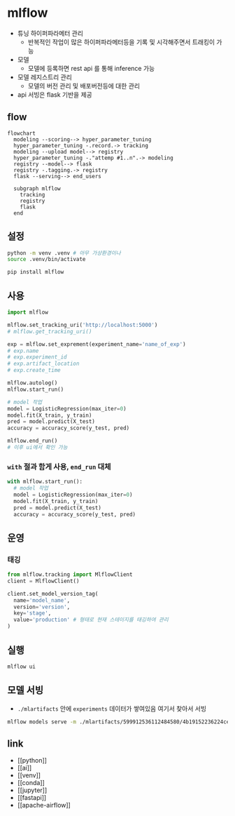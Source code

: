 # mlflow
- 튜닝 하이퍼파라메터 관리
  - 반복적인 작업이 많은 하이퍼파라메터등을 기록 및 시각해주면서 트래킹이 가능
- 모델
  - 모델에 등록하면 rest api 를 통해 inference 가능
- 모델 레지스트리 관리
  - 모델의 버전 관리 및 배포버전등에 대한 관리
- api 서빙은 flask 기반을 제공

## flow
```mermaid
flowchart
  modeling --scoring--> hyper_parameter_tuning
  hyper_parameter_tuning -.record.-> tracking
  modeling --upload model--> registry
  hyper_parameter_tuning -."attemp #1..n".-> modeling
  registry --model--> flask
  registry -.tagging.-> registry
  flask --serving--> end_users
  
  subgraph mlflow
    tracking
    registry
    flask
  end
```

## 설정
```sh 
python -m venv .venv # 아무 가상환경이나
source .venv/bin/activate

pip install mlflow
```

## 사용
```python
import mlflow

mlflow.set_tracking_uri('http://localhost:5000')
# mlflow.get_tracking_uri()

exp = mlflow.set_exprement(experiment_name='name_of_exp')
# exp.name
# exp.experiment_id
# exp.artifact_location
# exp.create_time

mlflow.autolog()
mlflow.start_run()

# model 작업
model = LogisticRegression(max_iter=0)
model.fit(X_train, y_train)
pred = model.predict(X_test)
accuracy = accuracy_score(y_test, pred)

mlflow.end_run()
# 이후 ui에서 확인 가능
```

### `with` 절과 함게 사용, `end_run` 대체
```python
with mlflow.start_run():
  # model 작업
  model = LogisticRegression(max_iter=0)
  model.fit(X_train, y_train)
  pred = model.predict(X_test)
  accuracy = accuracy_score(y_test, pred)
```

## 운영
### 태깅
```python 
from mlflow.tracking import MlflowClient
client = MlflowClient()

client.set_model_version_tag(
  name='model_name',
  version='version',
  key='stage',
  value='production' # 형태로 현재 스테이지를 태깅하여 관리
)
```

## 실행
```sh 
mlflow ui
```

## 모델 서빙
- `./mlartifacts` 안에 `experiments` 데이터가 쌓여있음 여기서 찾아서 서빙
```sh 
mlflow models serve -m ./mlartifacts/599912536112484580/4b19152236224ce08ef46ffd1b6e72d6/artifacts/model -p 5001 --no-conda 
```

## link
- [[python]]
- [[ai]]
- [[venv]]
- [[conda]]
- [[jupyter]]
- [[fastapi]]
- [[apache-airflow]]
